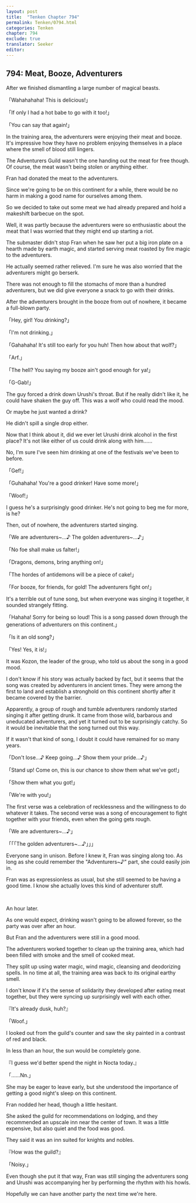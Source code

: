 ```yaml
---
layout: post
title:  "Tenken Chapter 794"
permalink: Tenken/0794.html
categories: Tenken
chapter: 794
exclude: true
translator: Seeker
editor: 
---
```

<h2 id="ch794">794: Meat, Booze, Adventurers</h2>
<p>After we finished dismantling a large number of magical beasts.</p>

<p>「Wahahahaha! This is delicious!」</p>
<p>「If only I had a hot babe to go with it too!」</p>
<p>「You can say that again!」</p>

<p>In the training area, the adventurers were enjoying their meat and booze. It's impressive how they have no problem enjoying themselves in a place where the smell of blood still lingers.</p>

<p>The Adventurers Guild wasn't the one handing out the meat for free though. Of course, the meat wasn't being stolen or anything either.</p>

<p>Fran had donated the meat to the adventurers.</p>

<p>Since we're going to be on this continent for a while, there would be no harm in making a good name for ourselves among them.</p>

<p>So we decided to take out some meat we had already prepared and hold a makeshift barbecue on the spot.</p>

<p>Well, it was partly because the adventurers were so enthusiastic about the meat that I was worried that they might end up starting a riot.</p>

<p>The submaster didn't stop Fran when he saw her put a big iron plate on a hearth made by earth magic, and started serving meat roasted by fire magic to the adventurers.</p>

<p>He actually seemed rather relieved. I'm sure he was also worried that the adventurers might go berserk.</p>

<p>There was not enough to fill the stomachs of more than a hundred adventurers, but we did give everyone a snack to go with their drinks.</p>

<p>After the adventurers brought in the booze from out of nowhere, it became a full-blown party.</p>

<p>「Hey, girl! You drinking?」</p>
<p>「I'm not drinking.」</p>
<p>「Gahahaha! It's still too early for you huh! Then how about that wolf?」</p>
<p>「Arf.」</p>
<p>「The hell? You saying my booze ain't good enough for ya!」</p>
<p>「G-Gab!」</p>

<p>The guy forced a drink down Urushi's throat. But if he really didn't like it, he could have shaken the guy off. This was a wolf who could read the mood.</p>

<p>Or maybe he just wanted a drink?</p>

<p>He didn't spill a single drop either.</p>

<p>Now that I think about it, did we ever let Urushi drink alcohol in the first place? It's not like either of us could drink along with him……</p>

<p>No, I'm sure I've seen him drinking at one of the festivals we've been to before.</p>

<p>「Gef!」</p>
<p>「Guhahaha! You're a good drinker! Have some more!」</p>
<p>「Woof!」</p>

<p>I guess he's a surprisingly good drinker. He's not going to beg me for more, is he?</p>

<p>Then, out of nowhere, the adventurers started singing.</p>

<p>「We are adventurers~…♪ The golden adventurers~…♪」</p>
<p>「No foe shall make us falter!」</p>
<p>「Dragons, demons, bring anything on!」</p>
<p>「The hordes of antidemons will be a piece of cake!」</p>
<p>「For booze, for friends, for gold! The adventurers fight on!」</p>

<p>It's a terrible out of tune song, but when everyone was singing it together, it sounded strangely fitting.</p>

<p>「Hahaha! Sorry for being so loud! This is a song passed down through the generations of adventurers on this continent.」</p>
<p>「Is it an old song?」</p>
<p>「Yes! Yes, it is!」</p>

<p>It was Kozon, the leader of the group, who told us about the song in a good mood.</p>

<p>I don't know if his story was actually backed by fact, but it seems that the song was created by adventurers in ancient times. They were among the first to land and establish a stronghold on this continent shortly after it became covered by the barrier.</p>

<p>Apparently, a group of rough and tumble adventurers randomly started singing it after getting drunk. It came from those wild, barbarous and uneducated adventurers, and yet it turned out to be surprisingly catchy. So it would be inevitable that the song turned out this way.</p>

<p>If it wasn't that kind of song, I doubt it could have remained for so many years.</p>

<p>「Don't lose…♪ Keep going…♪ Show them your pride…♪」</p>
<p>「Stand up! Come on, this is our chance to show them what we've got!」</p>
<p>「Show them what you got!」</p>
<p>「We're with you!」</p>

<p>The first verse was a celebration of recklessness and the willingness to do whatever it takes. The second verse was a song of encouragement to fight together with your friends, even when the going gets rough.</p>

<p>「We are adventurers~…♪」</p>
<p>「「「The golden adventurers~…♪」」」</p>

<p>Everyone sang in unison. Before I knew it, Fran was singing along too. As long as she could remember the "Adventurers~♪" part, she could easily join in.</p>

<p>Fran was as expressionless as usual, but she still seemed to be having a good time. I know she actually loves this kind of adventurer stuff.</p>

<br>
<p>An hour later.</p>

<p>As one would expect, drinking wasn't going to be allowed forever, so the party was over after an hour.</p>

<p>But Fran and the adventurers were still in a good mood.</p>

<p>The adventurers worked together to clean up the training area, which had been filled with smoke and the smell of cooked meat.</p>

<p>They split up using water magic, wind magic, cleansing and deodorizing spells. In no time at all, the training area was back to its original earthy smell.</p>

<p>I don't know if it's the sense of solidarity they developed after eating meat together, but they were syncing up surprisingly well with each other.</p>

<p>『It's already dusk, huh?』</p>
<p>「Woof.」</p>

<p>I looked out from the guild's counter and saw the sky painted in a contrast of red and black.</p>

<p>In less than an hour, the sun would be completely gone.</p>

<p>『I guess we'd better spend the night in Nocta today.』</p>
<p>「……Nn.」</p>

<p>She may be eager to leave early, but she understood the importance of getting a good night's sleep on this continent.</p>

<p>Fran nodded her head, though a little hesitant.</p>

<p>She asked the guild for recommendations on lodging, and they recommended an upscale inn near the center of town. It was a little expensive, but also quiet and the food was good.</p>

<p>They said it was an inn suited for knights and nobles.</p>

<p>『How was the guild?』</p>
<p>「Noisy.」</p>

<p>Even though she put it that way, Fran was still singing the adventurers song and Urushi was accompanying her by performing the rhythm with his howls.</p>

<p>Hopefully we can have another party the next time we're here.</p>



